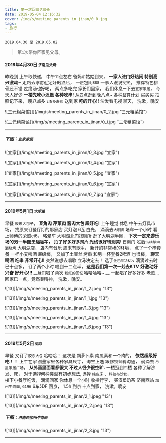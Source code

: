 ```yaml
---
title: 第一次回家见家长
date: 2019-05-04 12:16:32
cover: /img/s/meeting_parents_in_jinan/0_0.jpg
tags: 
- 旅行
---
```


` 2019.04.30 至 2019.05.02 `

>  第`1`次带你回家见父母。 


#### 2019年4月30日 `济南见父母`

昨晚到 上午取快递，
中午11点左右 爸妈和姑姑到来，
**一家人进门好热闹 特别高兴激动~**
走路去家附近定好的酒店，
一层包间`888` 一家人说说笑笑，
推荐特色排骨还不错 疙瘩汤也好喝，
两点多吃完 家长们回家，
我们休息一下去`宜家家居`，
今天人好少 __一楼先吃小汉堡 各种吃串!__
从四点逛到晚八点~
各种盘算计划 买买买 拍照记下来，
晚八点多 `订N多寿司` 送到家 __吃的开心!!__
沙发看电视 聊天，
洗漱，晚安


![三元粗菜馆]]](/img/s/meeting_parents_in_jinan/0_2.jpg "三元粗菜馆")

![三元粗菜馆]](/img/s/meeting_parents_in_jinan/0_1.jpg "三元粗菜馆")

---

##### 下图：`宜家家居`

![宜家]](/img/s/meeting_parents_in_jinan/0_3.jpg "宜家")

![宜家]](/img/s/meeting_parents_in_jinan/0_4.jpg "宜家")

![宜家]](/img/s/meeting_parents_in_jinan/0_5.jpg "宜家")

![宜家]](/img/s/meeting_parents_in_jinan/0_6.jpg "宜家")

![宜家]](/img/s/meeting_parents_in_jinan/0_7.jpg "宜家")


---

#### 2019年5月1日 `大明湖`

早餐 `胶东大包子`， 
__豆角肉 芹菜肉 酱肉大包 超好吃!__
上午睡觉 休息 中午去灯具市场，
找原来订餐厅灯的那家店 买灯泡 6瓦 白光，
滴滴去`大明湖` 堵车一个小时 看上师傅的荣威ei6，
略晕车 大明湖北门找厕所 逛了大明湖半圈， 
__下次一定来游乐场的另一半圈坐碰碰车，__
__拍了好多好多照片 光线很好特别美!__
西南门 吃后`街精酿啤酒烧烤` 大明湖店，
店内有音乐 周末有歌手，
新开的非常棒的环境，
点了一个串套餐 一杯小麦啤酒 超级棒，
又加了土豆丝 烤串 和另一杯套餐2啤酒 也很棒，
**聊天 喝酒 吃串 非常开心!!**
突然说想去唱歌 立马决定去！ 
选了`金色年华ktv` 滴滴过去时已十点多，
订了两个小时 唱到十二点半，
__这是我们第一次一起去KTV__
__好激动好兴奋 好开心!!!__
__我们唱了两次 `粉红的回忆` 哈哈哈哈~ __
一起唱了好多好多 老歌... 
回家已一点，竟然很精神，
洗漱，晚安。


![13]](/img/s/meeting_parents_in_jinan/1_2.jpeg "13")

![13]](/img/s/meeting_parents_in_jinan/1_1.jpg "13")

![13]](/img/s/meeting_parents_in_jinan/1_3.jpg "13")

![13]](/img/s/meeting_parents_in_jinan/1_4.jpg "13")

![13]](/img/s/meeting_parents_in_jinan/1_6.jpeg "13")


---

#### 2019年5月2日 `返京`

早餐 又订了`胶东大包` 哈哈哈！
这次是 胡萝卜素 南瓜素和一个肉的，
__依然超级好吃！！__
上午在家 测量家里各种家具尺寸， 
淘宝上选 跟修锁师傅沟通，
滴滴去 `月星家居广场`，
__从外面里面看都很大 不过人很少很空旷.__
一楼逛到四楼 各种了解沙发、床， 
对于选择何种类型有初步想法,
选择 `纯皮床` 、`科技布沙发`，  
楼下小餐厅吃饭，
滴滴回家 你休息一个小时 收拾行李，
买汉堡奶茶 济南西站 `加州牛肉面`,
`G196` 6车5DF 回京， 
1.5h 到京 十点到家，
洗漱，晚安



![13]](/img/s/meeting_parents_in_jinan/2_1.jpeg "13")

![13]](/img/s/meeting_parents_in_jinan/2_2.jpeg "13")

##### 下图：`济南西加州牛肉面`

![13]](/img/s/meeting_parents_in_jinan/2_3.jpg "13")



***